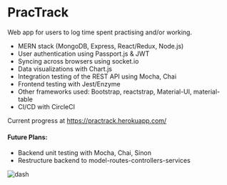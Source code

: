 # PracTrack
Web app for users to log time spent practising and/or working.  
  
- MERN stack (MongoDB, Express, React/Redux, Node.js)
- User authentication using Passport.js & JWT
- Syncing across browsers using socket.io
- Data visualizations with Chart.js
- Integration testing of the REST API using Mocha, Chai
- Frontend testing with Jest/Enzyme
- Other frameworks used: Bootstrap, reactstrap, Material-UI, material-table
- CI/CD with CircleCI
  
Current progress at https://practrack.herokuapp.com/  

#### Future Plans:  
- Backend unit testing with Mocha, Chai, Sinon
- Restructure backend to model-routes-controllers-services
  
  
![dash](https://user-images.githubusercontent.com/55267729/78459200-353da780-766c-11ea-973c-7ac6eafa45b3.png)